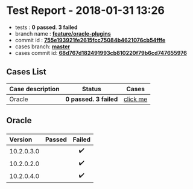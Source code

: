 # Test Report - 2018-01-31 13:26

- tests  : **0 passed**. **3 failed**
- branch name : **[feature/oracle-plugins](https://github.com/apache/incubator-skywalking/tree/feature/oracle-plugins)**
- commit id : **[755e193921fe2615fcc75084b4621076cb54fffe](https://github.com/apache/incubator-skywalking/commit/755e193921fe2615fcc75084b4621076cb54fffe)**
- cases branch: **[master](https://github.com/SkywalkingTest/skywalking-autotest-scenarios/tree/master)**
- cases commit id: **[68d767d182491993cb810220f79b6cd747655976](https://github.com/SkywalkingTest/skywalking-autotest-scenarios/commit/68d767d182491993cb810220f79b6cd747655976)**

## Cases List

| Case description | Status | Cases|
|:-----|:-----:|:-----:|
|Oracle| **0 passed. 3 failed**| [click me](#oracle) |

## Oracle

### 
|  Version     | Passed | Failed|
|:------------- |:-------:|:-----:|
| 10.2.0.3.0  | |:heavy_check_mark:|
| 10.2.0.2.0  | |:heavy_check_mark:|
| 10.2.0.4.0  | |:heavy_check_mark:|

